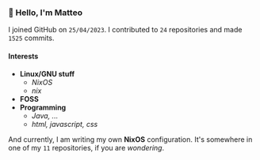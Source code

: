 ### 👋 Hello, I'm Matteo

I joined GitHub on `25/04/2023`.
I contributed to `24` repositories and made `1525` commits.

#### Interests

- **Linux/GNU stuff**
  - _NixOS_
  - _nix_
- **FOSS**
- **Programming**
  - _Java, ..._
  - _html, javascript, css_


And currently, I am writing my own **NixOS** configuration. It's somewhere in one of my `11` repositories, if you are _wondering_.